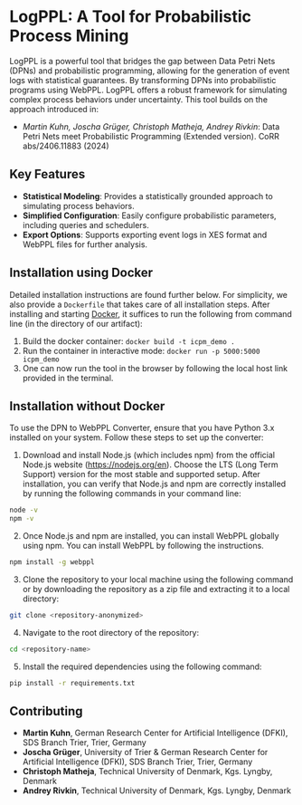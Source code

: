 # LogPPL: A Tool for Probabilistic Process Mining
LogPPL is a powerful tool that bridges the gap between Data Petri Nets (DPNs) and probabilistic programming, allowing for the generation of event logs with statistical guarantees. By transforming DPNs into probabilistic programs using WebPPL. LogPPL offers a robust framework for simulating complex process behaviors under uncertainty.
This tool builds on the approach introduced in:
* 	*Martin Kuhn, Joscha Grüger, Christoph Matheja, Andrey Rivkin*: Data Petri Nets meet Probabilistic Programming (Extended version). CoRR abs/2406.11883 (2024)

## Key Features
- **Statistical Modeling**: Provides a statistically grounded approach to simulating process behaviors.
- **Simplified Configuration**: Easily configure probabilistic parameters, including queries and schedulers.
- **Export Options**: Supports exporting event logs in XES format and WebPPL files for further analysis.


## Installation using Docker

Detailed installation instructions are found further below.
For simplicity, we also provide a `Dockerfile` that takes care of all installation steps.
After installing and starting [Docker](https://www.docker.com/get-started/), it suffices to run the following from command line (in the directory of our artifact):

1. Build the docker container: `docker build -t icpm_demo .`
2. Run the container in interactive mode: `docker run -p 5000:5000 icpm_demo`
3. One can now run the tool in the browser by following the local host link provided in the terminal.


## Installation without Docker
To use the DPN to WebPPL Converter, ensure that you have Python 3.x installed on your system. Follow these steps to set up the converter:

1. Download and install Node.js (which includes npm) from the official Node.js website (https://nodejs.org/en). Choose the LTS (Long Term Support) version for the most stable and supported setup. After installation, you can verify that Node.js and npm are correctly installed by running the following commands in your command line:
```bash
node -v
npm -v
```

2. Once Node.js and npm are installed, you can install WebPPL globally using npm. You can install WebPPL by following the instructions. 
```bash
npm install -g webppl
```

3. Clone the repository to your local machine using the following command or by downloading the repository as a zip file and extracting it to a local directory:
```bash
git clone <repository-anonymized>
```

4. Navigate to the root directory of the repository: 
```bash
cd <repository-name>
```

5. Install the required dependencies using the following command:
```bash
pip install -r requirements.txt
```



## Contributing
* **Martin Kuhn**, German Research Center for Artificial Intelligence (DFKI), SDS Branch Trier, Trier, Germany
* **Joscha Grüger**, University of Trier & German Research Center for Artificial Intelligence (DFKI), SDS Branch Trier, Trier, Germany
* **Christoph Matheja**, Technical University of Denmark, Kgs. Lyngby, Denmark
* **Andrey Rivkin**, Technical University of Denmark, Kgs. Lyngby, Denmark

